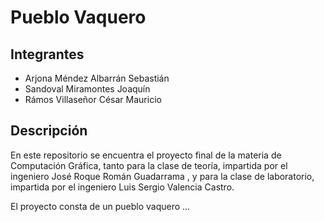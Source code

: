 # Pueblo Vaquero

## Integrantes
- Arjona Méndez Albarrán Sebastián
- Sandoval Miramontes Joaquín
- Rámos Villaseñor César Mauricio

## Descripción

En este repositorio se encuentra el proyecto final de la materia de Computación Gráfica, tanto para la clase de teoría, impartida por el ingeniero José Roque Román Guadarrama , y para la clase de laboratorio, impartida por el ingeniero Luis Sergio Valencia Castro.

El proyecto consta de un pueblo vaquero ...
